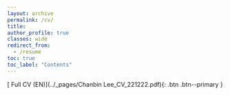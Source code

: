 ```yaml
---
layout: archive
permalink: /cv/
title: 
author_profile: true
classes: wide
redirect_from:
  - /resume
toc: true
toc_label: "Contents"
---
```


<a href="CV" class="btn--primary"></a>
[<i class='fas fa-download'></i> Full CV (EN)](../_pages/Chanbin Lee_CV_221222.pdf){: .btn .btn--primary }
